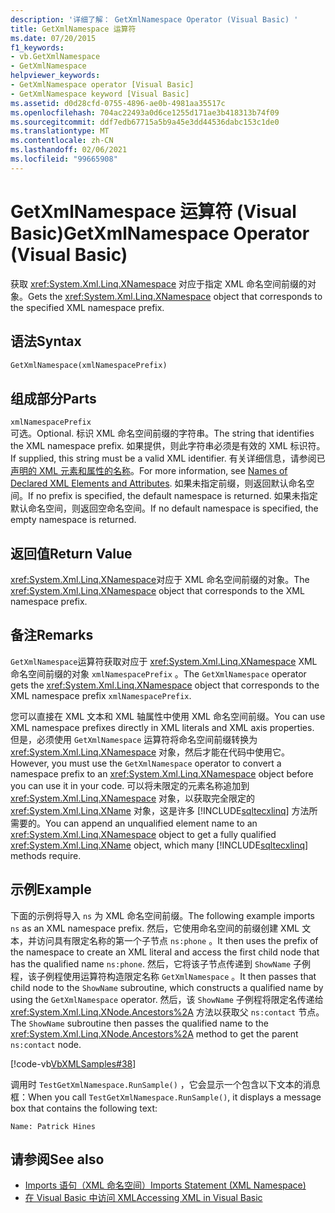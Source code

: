 ```yaml
---
description: '详细了解： GetXmlNamespace Operator (Visual Basic) '
title: GetXmlNamespace 运算符
ms.date: 07/20/2015
f1_keywords:
- vb.GetXmlNamespace
- GetXmlNamespace
helpviewer_keywords:
- GetXmlNamespace operator [Visual Basic]
- GetXmlNamespace keyword [Visual Basic]
ms.assetid: d0d28cfd-0755-4896-ae0b-4981aa35517c
ms.openlocfilehash: 704ac22493a0d6ce1255d171ae3b418313b74f09
ms.sourcegitcommit: ddf7edb67715a5b9a45e3dd44536dabc153c1de0
ms.translationtype: MT
ms.contentlocale: zh-CN
ms.lasthandoff: 02/06/2021
ms.locfileid: "99665908"
---
```

# <a name="getxmlnamespace-operator-visual-basic"></a><span data-ttu-id="0c88d-103">GetXmlNamespace 运算符 (Visual Basic)</span><span class="sxs-lookup"><span data-stu-id="0c88d-103">GetXmlNamespace Operator (Visual Basic)</span></span>

<span data-ttu-id="0c88d-104">获取 <xref:System.Xml.Linq.XNamespace> 对应于指定 XML 命名空间前缀的对象。</span><span class="sxs-lookup"><span data-stu-id="0c88d-104">Gets the <xref:System.Xml.Linq.XNamespace> object that corresponds to the specified XML namespace prefix.</span></span>  
  
## <a name="syntax"></a><span data-ttu-id="0c88d-105">语法</span><span class="sxs-lookup"><span data-stu-id="0c88d-105">Syntax</span></span>  
  
```vb  
GetXmlNamespace(xmlNamespacePrefix)  
```  
  
## <a name="parts"></a><span data-ttu-id="0c88d-106">组成部分</span><span class="sxs-lookup"><span data-stu-id="0c88d-106">Parts</span></span>  

 `xmlNamespacePrefix`  
 <span data-ttu-id="0c88d-107">可选。</span><span class="sxs-lookup"><span data-stu-id="0c88d-107">Optional.</span></span> <span data-ttu-id="0c88d-108">标识 XML 命名空间前缀的字符串。</span><span class="sxs-lookup"><span data-stu-id="0c88d-108">The string that identifies the XML namespace prefix.</span></span> <span data-ttu-id="0c88d-109">如果提供，则此字符串必须是有效的 XML 标识符。</span><span class="sxs-lookup"><span data-stu-id="0c88d-109">If supplied, this string must be a valid XML identifier.</span></span> <span data-ttu-id="0c88d-110">有关详细信息，请参阅已 [声明的 XML 元素和属性的名称](../../programming-guide/language-features/xml/names-of-declared-xml-elements-and-attributes.md)。</span><span class="sxs-lookup"><span data-stu-id="0c88d-110">For more information, see [Names of Declared XML Elements and Attributes](../../programming-guide/language-features/xml/names-of-declared-xml-elements-and-attributes.md).</span></span> <span data-ttu-id="0c88d-111">如果未指定前缀，则返回默认命名空间。</span><span class="sxs-lookup"><span data-stu-id="0c88d-111">If no prefix is specified, the default namespace is returned.</span></span> <span data-ttu-id="0c88d-112">如果未指定默认命名空间，则返回空命名空间。</span><span class="sxs-lookup"><span data-stu-id="0c88d-112">If no default namespace is specified, the empty namespace is returned.</span></span>  
  
## <a name="return-value"></a><span data-ttu-id="0c88d-113">返回值</span><span class="sxs-lookup"><span data-stu-id="0c88d-113">Return Value</span></span>  

 <span data-ttu-id="0c88d-114"><xref:System.Xml.Linq.XNamespace>对应于 XML 命名空间前缀的对象。</span><span class="sxs-lookup"><span data-stu-id="0c88d-114">The <xref:System.Xml.Linq.XNamespace> object that corresponds to the XML namespace prefix.</span></span>  
  
## <a name="remarks"></a><span data-ttu-id="0c88d-115">备注</span><span class="sxs-lookup"><span data-stu-id="0c88d-115">Remarks</span></span>  

 <span data-ttu-id="0c88d-116">`GetXmlNamespace`运算符获取对应于 <xref:System.Xml.Linq.XNamespace> XML 命名空间前缀的对象 `xmlNamespacePrefix` 。</span><span class="sxs-lookup"><span data-stu-id="0c88d-116">The `GetXmlNamespace` operator gets the <xref:System.Xml.Linq.XNamespace> object that corresponds to the XML namespace prefix `xmlNamespacePrefix`.</span></span>  
  
 <span data-ttu-id="0c88d-117">您可以直接在 XML 文本和 XML 轴属性中使用 XML 命名空间前缀。</span><span class="sxs-lookup"><span data-stu-id="0c88d-117">You can use XML namespace prefixes directly in XML literals and XML axis properties.</span></span> <span data-ttu-id="0c88d-118">但是，必须使用 `GetXmlNamespace` 运算符将命名空间前缀转换为 <xref:System.Xml.Linq.XNamespace> 对象，然后才能在代码中使用它。</span><span class="sxs-lookup"><span data-stu-id="0c88d-118">However, you must use the `GetXmlNamespace` operator to convert a namespace prefix to an <xref:System.Xml.Linq.XNamespace> object before you can use it in your code.</span></span> <span data-ttu-id="0c88d-119">可以将未限定的元素名称追加到 <xref:System.Xml.Linq.XNamespace> 对象，以获取完全限定的 <xref:System.Xml.Linq.XName> 对象，这是许多 [!INCLUDE[sqltecxlinq](~/includes/sqltecxlinq-md.md)] 方法所需要的。</span><span class="sxs-lookup"><span data-stu-id="0c88d-119">You can append an unqualified element name to an <xref:System.Xml.Linq.XNamespace> object to get a fully qualified <xref:System.Xml.Linq.XName> object, which many [!INCLUDE[sqltecxlinq](~/includes/sqltecxlinq-md.md)] methods require.</span></span>  
  
## <a name="example"></a><span data-ttu-id="0c88d-120">示例</span><span class="sxs-lookup"><span data-stu-id="0c88d-120">Example</span></span>  

 <span data-ttu-id="0c88d-121">下面的示例将导入 `ns` 为 XML 命名空间前缀。</span><span class="sxs-lookup"><span data-stu-id="0c88d-121">The following example imports `ns` as an XML namespace prefix.</span></span> <span data-ttu-id="0c88d-122">然后，它使用命名空间的前缀创建 XML 文本，并访问具有限定名称的第一个子节点 `ns:phone` 。</span><span class="sxs-lookup"><span data-stu-id="0c88d-122">It then uses the prefix of the namespace to create an XML literal and access the first child node that has the qualified name `ns:phone`.</span></span> <span data-ttu-id="0c88d-123">然后，它将该子节点传递到 `ShowName` 子例程，该子例程使用运算符构造限定名称 `GetXmlNamespace` 。</span><span class="sxs-lookup"><span data-stu-id="0c88d-123">It then passes that child node to the `ShowName` subroutine, which constructs a qualified name by using the `GetXmlNamespace` operator.</span></span> <span data-ttu-id="0c88d-124">然后，该 `ShowName` 子例程将限定名传递给 <xref:System.Xml.Linq.XNode.Ancestors%2A> 方法以获取父 `ns:contact` 节点。</span><span class="sxs-lookup"><span data-stu-id="0c88d-124">The `ShowName` subroutine then passes the qualified name to the <xref:System.Xml.Linq.XNode.Ancestors%2A> method to get the parent `ns:contact` node.</span></span>  
  
 [!code-vb[VbXMLSamples#38](~/samples/snippets/visualbasic/VS_Snippets_VBCSharp/VbXMLSamples/VB/GetXmlNamespace.vb#38)]  
  
 <span data-ttu-id="0c88d-125">调用时 `TestGetXmlNamespace.RunSample()` ，它会显示一个包含以下文本的消息框：</span><span class="sxs-lookup"><span data-stu-id="0c88d-125">When you call `TestGetXmlNamespace.RunSample()`, it displays a message box that contains the following text:</span></span>  
  
 `Name: Patrick Hines`  
  
## <a name="see-also"></a><span data-ttu-id="0c88d-126">请参阅</span><span class="sxs-lookup"><span data-stu-id="0c88d-126">See also</span></span>

- [<span data-ttu-id="0c88d-127">Imports 语句（XML 命名空间）</span><span class="sxs-lookup"><span data-stu-id="0c88d-127">Imports Statement (XML Namespace)</span></span>](../statements/imports-statement-xml-namespace.md)
- [<span data-ttu-id="0c88d-128">在 Visual Basic 中访问 XML</span><span class="sxs-lookup"><span data-stu-id="0c88d-128">Accessing XML in Visual Basic</span></span>](../../programming-guide/language-features/xml/accessing-xml.md)
